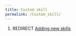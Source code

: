 ```yaml
---
title: Custom skill
permalink: /Custom_skill/
---
```


1.  REDIRECT [Adding new skills](/Adding_new_skills "wikilink")
